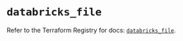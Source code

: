 # `databricks_file`

Refer to the Terraform Registry for docs: [`databricks_file`](https://registry.terraform.io/providers/databricks/databricks/1.79.1/docs/resources/file).
